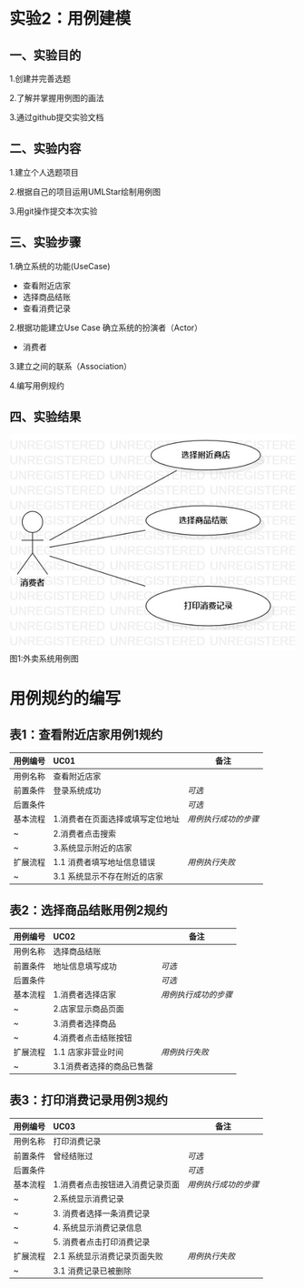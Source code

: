 # 实验2：用例建模

## 一、实验目的

1.创建并完善选题

2.了解并掌握用例图的画法

3.通过github提交实验文档

## 二、实验内容

1.建立个人选题项目

2.根据自己的项目运用UMLStar绘制用例图

3.用git操作提交本次实验

## 三、实验步骤

1.确立系统的功能(UseCase)
 - 查看附近店家
 - 选择商品结账
 - 查看消费记录

 2.根据功能建立Use Case
 确立系统的扮演者（Actor）
 - 消费者
 
 3.建立之间的联系（Association）

 4.编写用例规约
 
## 四、实验结果

![用例图](./UseCaseDiagram.jpg)
 图1:外卖系统用例图

# 用例规约的编写

## 表1：查看附近店家用例1规约  

用例编号  | UC01 | 备注  
-|:-|-  
用例名称  | 查看附近店家  |   
前置条件  |  登录系统成功    | *可选*   
后置条件  |      | *可选*   
基本流程  | 1.消费者在页面选择或填写定位地址  |*用例执行成功的步骤*    
~| 2.消费者点击搜索  |   
~| 3.系统显示附近的店家  |   
扩展流程  | 1.1  消费者填写地址信息错误 |*用例执行失败*    
~| 3.1 系统显示不存在附近的店家   |  



## 表2：选择商品结账用例2规约  

用例编号  | UC02 | 备注  
-|:-|-  
用例名称  | 选择商品结账  |   
前置条件  | 地址信息填写成功     | *可选*   
后置条件  |      | *可选*   
基本流程  | 1.消费者选择店家 |*用例执行成功的步骤*    
~| 2.店家显示商品页面  |   
~| 3.消费者选择商品  |   
~| 4.消费者点击结账按钮 |   
扩展流程  | 1.1 店家非营业时间  |*用例执行失败*    
~| 3.1消费者选择的商品已售罄   |  


## 表3：打印消费记录用例3规约  

用例编号  | UC03 | 备注  
-|:-|-  
用例名称  | 打印消费记录  |   
前置条件  |  曾经结账过  | *可选*   
后置条件  |      | *可选*   
基本流程  | 1.消费者点击按钮进入消费记录页面  |*用例执行成功的步骤*    
~| 2.系统显示消费记录  |   
~| 3. 消费者选择一条消费记录  |   
~| 4. 系统显示消费记录信息  |   
~| 5. 消费者点击打印消费记录  |  
扩展流程  | 2.1 系统显示消费记录页面失败  |*用例执行失败*    
~| 3.1 消费记录已被删除  |  
